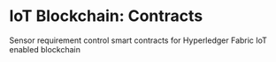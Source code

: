 # IoT Blockchain: Contracts
Sensor requirement control smart contracts for Hyperledger Fabric IoT enabled blockchain
